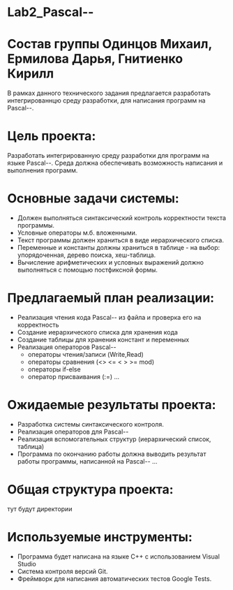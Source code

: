 # Lab2_Pascal--

# Состав группы Одинцов Михаил, Ермилова Дарья, Гнитиенко Кирилл
В рамках данного технического задания предлагается разработать интегрированнцю среду разработки, для написания программ на Pascal--.

# Цель проекта: 

Разработать интегрированную среду разработки для программ на языке Pascal--. Среда должна обеспечивать возможность написания и выполнения программ.

# Основные задачи системы:
- Должен выполняться синтаксический контроль корректности текста программы.
- Условные операторы м.б. вложенными.
- Текст программы должен храниться в виде иерархического списка.
- Переменные и константы должны храниться в таблице - на выбор: упорядоченная, дерево поиска, хеш-таблица.
- Вычисление арифметических и условных выражений должно выполняться с помощью постфиксной формы.


# Предлагаемый план реализации:

- Реализация чтения кода Pascal-- из файла и проверка его на корректность
- Создание иерархического списка для хранения кода
- Создание таблицы для хранения констант и переменных
- Реализация операторов Pascal--
  - операторы чтения/записи (Write,Read)
  - операторы сравнения (<> <= < > >= mod)
  - операторы if-else
  - оператор присваивания (:=)
  ...

# Ожидаемые результаты проекта:
- Разработка системы синтаксического контроля.
- Реализация операторов для Pascal--
- Реализация вспомогательных структур (иерархический список, таблица)
- Программа по окончанию работы должна выводить результат работы программы, написанной на Pascal--
...

# Общая структура проекта:
тут будут директории

# Используемые инструменты:
- Программа будет написана на языке С++ с использованием Visual Studio
- Система контроля версий Git.
- Фреймворк для написания автоматических тестов Google Tests.
  


